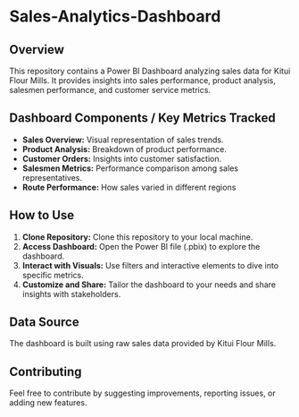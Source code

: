 # Sales-Analytics-Dashboard

## Overview
This repository contains a Power BI Dashboard analyzing sales data for Kitui Flour Mills. It provides insights into sales performance, product analysis, salesmen performance, and customer service metrics.

## Dashboard Components / Key Metrics Tracked
- **Sales Overview:** Visual representation of sales trends.
- **Product Analysis:** Breakdown of product performance.
-  **Customer Orders:** Insights into customer satisfaction.
- **Salesmen Metrics:** Performance comparison among sales representatives.
- **Route Performance:** How sales varied in different regions

## How to Use
1. **Clone Repository:** Clone this repository to your local machine.
2. **Access Dashboard:** Open the Power BI file (.pbix) to explore the dashboard.
3. **Interact with Visuals:** Use filters and interactive elements to dive into specific metrics.
4. **Customize and Share:** Tailor the dashboard to your needs and share insights with stakeholders.

## Data Source
The dashboard is built using raw sales data provided by Kitui Flour Mills.

## Contributing
Feel free to contribute by suggesting improvements, reporting issues, or adding new features.

